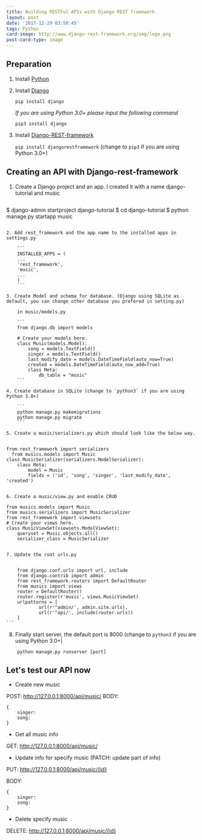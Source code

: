 ```yaml
---
title: Building RESTFul APIs with Django REST framework
layout: post
date: '2017-12-29 03:50:45'
tags: Python
card-image: http://www.django-rest-framework.org/img/logo.png
post-card-type: image
---
```


## Preparation 
1. Install [Python](https://www.python.org/downloads/)
2. Install  [Django](https://github.com/django/django)

	`pip install django`
    
	*If you are using Python 3.0+ please input the following command*
	
    `pip3 install django`
3. Install [Django-REST-framework](http://www.django-rest-framework.org/)
	
    `pip install djangorestframework` (change to `pip3` if you are using Python 3.0+)
    
## Creating an API with Django-rest-framework

1. Create a Django project and an app. I created it with a name django-tutorial and music
	
	```
$ django-admin startproject django-tutorial	
$ cd django-tutorial
$ python manage.py startapp music
```

2. Add rest_framework and the app name to the installed apps in settings.py
	
	```
    INSTALLED_APPS = (
    ...
    'rest_framework',
    'music',
    ...
    )
	```
	
3. Create Model and schema for database. (Django using SQLite as default, you can change other database you prefered in setting.py)

    in music/models.py
		
    ```
    from django.db import models
  
	# Create your models here.
    class Music(models.Model):
        song = models.TextField()
        singer = models.TextField()
        last_modify_date = models.DateTimeField(auto_now=True)
        created = models.DateTimeField(auto_now_add=True)
        class Meta:
            db_table = "music"
    ```
 
4. Create database in SQLite (change to `python3` if you are using Python 3.0+)

	```
	python manage.py makemigrations
	python manage.py migrate
	```
		
5. Create a music/serializers.py which should look like the below way.
 
 ```
    from rest_framework import serializers
	  from musics.models import Music
    class MusicSerializer(serializers.ModelSerializer):
        class Meta:
            model = Music
            fields = ('id', 'song', 'singer', 'last_modify_date', 'created')
 ```
		
6. Create a music/view.py and enable CRUD

 ```
    from musics.models import Music
    from musics.serializers import MusicSerializer
    from rest_framework import viewsets
    # Create your views here.
    class MusicViewSet(viewsets.ModelViewSet):
        queryset = Music.objects.all()
        serializer_class = MusicSerializer
  ```
		
7. Update the root urls.py
   
 ```
		from django.conf.urls import url, include
		from django.contrib import admin
		from rest_framework.routers import DefaultRouter
		from musics import views
		router = DefaultRouter()
		router.register(r'music', views.MusicViewSet)
		urlpatterns = [
				url(r'^admin/', admin.site.urls),
				url(r'^api/', include(router.urls))
		]
	```
		
8. Finally start server, the default port is 8000 (change to `python3` if you are using Python 3.0+)
 
```
    python manage.py runserver [port]
 ```

## Let's test our API now
* Create new music

POST: http://127.0.0.1:8000/api/music/
BODY: 
``` 
{
    singer:
    song: 
}
```

* Get all music info

GET: http://127.0.0.1:8000/api/music/

* Update info for specify music (PATCH: update part of info)

PUT: http://127.0.0.1:8000/api/music/{id}

BODY: 
``` 
{
    singer:
    song: 
}
```

* Delete specify music

DELETE: http://127.0.0.1:8000/api/music/{id}